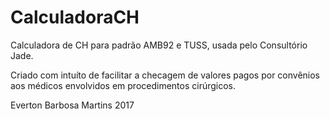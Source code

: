 # CalculadoraCH
Calculadora de CH para padrão AMB92 e TUSS, usada pelo Consultório Jade.

Criado com intuíto de facilitar a checagem de valores pagos por convênios aos médicos envolvidos em procedimentos cirúrgicos.



Everton Barbosa Martins
2017
